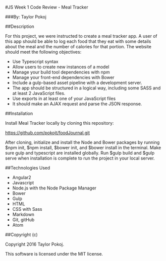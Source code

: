 #JS Week 1 Code Review - Meal Tracker

###By: Taylor Pokoj

##Description

For this project, we were instructed to create a meal tracker app. A user of this app should be able to log each food that they eat with some details about the meal and the number of calories for that portion. The website should meet the following objectives:

- Use Typescript syntax
- Allow users to create new instances of a model
- Manage your build tool dependencies with npm
- Manage your front-end dependencies with Bower
- Include a gulp-based asset pipeline with a development server.
- The app should be structured in a logical way, including some SASS and at least 2 JavaScript files.
- Use exports in at least one of your JavaScript files
- It should make an AJAX request and parse the JSON response.

##Installation

Install Meal Tracker locally by cloning this repository:

https://github.com/pokojt/foodJournal.git

After cloning, initialize and install the Node and Bower packages by running $npm init, $npm install, $bower init, and $bower install in the terminal. Make sure gulp and typescript are installed globally. Run $gulp build and $gulp serve when installation is complete to run the project in your local server.


##Technologies Used

- Angular2
- Javascript
- Node.js with the Node Package Manager
- Bower
- Gulp
- HTML
- CSS with Sass
- Markdown
- Git, gitHub
- Atom

##Copyright (c)

 Copyright 2016 Taylor Pokoj.

 This software is licensed under the MIT license.
